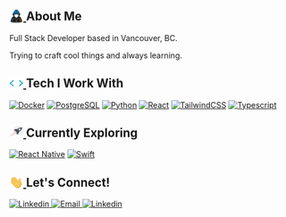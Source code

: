 <h2>
  <a href="#/"> 
    <img align="top" src="https://github.com/NoorChasib/NoorChasib/blob/main/img/about_me.gif" width="25">
  </a>
About Me
</h2>

<p>
Full Stack Developer based in Vancouver, BC.
</p>
<p>
Trying to craft cool things and always learning.
</p>

<h2>
  <a href="#/"> 
    <img align="top" src="https://github.com/NoorChasib/NoorChasib/blob/main/img/skills.gif" width="25">
  </a>
Tech I Work With
</h2>

<p>
  <a href="#/"><img alt="Docker" src="https://img.shields.io/badge/-Docker-2496ED?logo=docker&logoColor=white&style=for-the-badge"></a>
  <a href="#/"><img alt="PostgreSQL" src="https://img.shields.io/badge/-PostgreSQL-4169E1?logo=postgresql&logoColor=white&style=for-the-badge"></a>
  <a href="#/"><img alt="Python" src="https://img.shields.io/badge/-Python-3776AB?logo=python&logoColor=white&style=for-the-badge"></a>
  <a href="#/"><img alt="React" src="https://img.shields.io/badge/-React-61DAFB?logo=react&logoColor=white&style=for-the-badge"></a>
  <a href="#/"><img alt="TailwindCSS" src="https://img.shields.io/badge/-Tailwind%20CSS-06B6D4?logo=tailwindcss&logoColor=white&style=for-the-badge"></a>
  <a href="#/"><img alt="Typescript" src="https://img.shields.io/badge/-Typescript-3178C6?logo=typescript&logoColor=white&style=for-the-badge"></a>
</p>

<h2>
  <a href="#/"> 
    <img align="top" src="https://github.com/NoorChasib/NoorChasib/blob/main/img/rocket.gif" width="25">
  </a>
Currently Exploring
</h2>

<p>
  <a href="#/"><img alt="React Native" src="https://img.shields.io/badge/-React%20Native-61DAFB?logo=react&logoColor=white&style=for-the-badge"></a>
  <a href="#/"><img alt="Swift" src="https://img.shields.io/badge/-Swift-F05138?logo=swift&logoColor=white&style=for-the-badge"></a>
</p>

<h2>
  <a href="#/"> 
    <img align="top" src="https://github.com/NoorChasib/NoorChasib/blob/main/img/waving.gif" width="25">
  </a>
Let's Connect!
</h2>

<p>
  <a href="https://noorchasib.com" target="_blank" style="cursor: pointer;">
    <img alt="Linkedin" src="https://img.shields.io/badge/-Website-1f3a54?logo=webflow&logoColor=white&style=for-the-badge">
  </a>
  <a href="mailto:noor@noorchasib.com?subject=Found%20you%20on%20Github!&body=Hi%20Noor%2C" target="_blank" style="cursor: pointer;">	
    <img alt="Email" src="https://img.shields.io/badge/-Email-EA4335?logo=gmail&logoColor=white&style=for-the-badge">
  </a>
  <a href="https://www.linkedin.com/in/noor-chasib-1875131b1/" target="_blank" style="cursor: pointer;">
    <img alt="Linkedin" src="https://img.shields.io/badge/-LinkedIn-0A66C2?logo=linkedin&logoColor=white&style=for-the-badge">
  </a>
</p>

<br>

